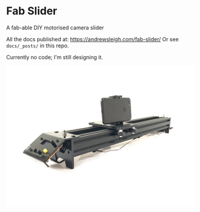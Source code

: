 # Fab Slider
A fab-able DIY motorised camera slider

All the docs published at: https://andrewsleigh.com/fab-slider/
Or see `docs/_posts/` in this repo.

Currently no code; I'm still designing it.

![fab-slider-v2-hero.jpg](docs/assets/fab-slider-v2-hero.jpg)